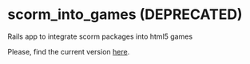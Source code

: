 scorm_into_games (DEPRECATED)
================

Rails app to integrate scorm packages into html5 games

Please, find the current version [here](https://github.com/ging/sgame_platform).
